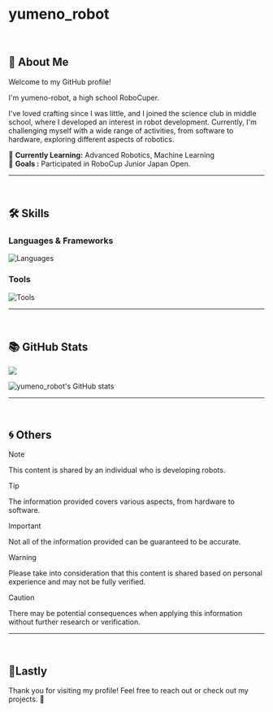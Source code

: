 # yumeno_robot

<br>

## 🤖 About Me

Welcome to my GitHub profile!

I'm yumeno-robot, a high school RoboCuper.

I've loved crafting since I was little, and I joined the science club in middle school, where I developed an interest in robot development. Currently, I'm challenging myself with a wide range of activities, from software to hardware, exploring different aspects of robotics.

🌱 **Currently Learning:** Advanced Robotics, Machine Learning  
🎯 **Goals :** Participated in RoboCup Junior Japan Open.

<hr>

<br>

## 🛠 Skills

### Languages & Frameworks

![Languages](https://skillicons.dev/icons?i=arduino,c,cpp,cs,py,html,css,js,raspberrypi)

### Tools

![Tools](https://skillicons.dev/icons?i=vscode,unity,github,discord,git,ai,twitter,gmail)

<hr>

<br>

## 📚 GitHub Stats

![](https://github-readme-stats.vercel.app/api/top-langs?username=yumeno-robot&show_icons=true&locale=en&layout=compact&theme=white)

![yumeno_robot's GitHub stats](https://github-readme-stats.vercel.app/api?username=yumeno-robot&show_icons=true&theme=vue-white)

<hr>

<br>

## 🌀 Others

> [!NOTE]  
> This content is shared by an individual who is developing robots.

> [!TIP]
> The information provided covers various aspects, from hardware to software.

> [!IMPORTANT]  
> Not all of the information provided can be guaranteed to be accurate.

> [!WARNING]  
> Please take into consideration that this content is shared based on personal experience and may not be fully verified.

> [!CAUTION]
> There may be potential consequences when applying this information without further research or verification.

<hr>

<br>

## 🤝Lastly

Thank you for visiting my profile! Feel free to reach out or check out my projects. 🚀
